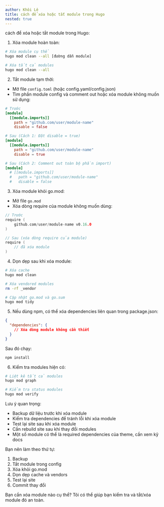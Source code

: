 ```yaml
---
author: Khôi Lê
title: cách để xóa hoặc tắt module trong Hugo
nested: true
---
```

cách để xóa hoặc tắt module trong Hugo:

1. Xóa module hoàn toàn:

```bash
# Xóa module cụ thể
hugo mod clean --all [đường dẫn module]

# Xóa tất cả modules
hugo mod clean --all
```

2. Tắt module tạm thời:
- Mở file `config.toml` (hoặc config.yaml/config.json)
- Tìm phần module config và comment out hoặc xóa module không muốn sử dụng:

```toml
# Trước
[module]
  [[module.imports]]
    path = "github.com/user/module-name"
    disable = false

# Sau (Cách 1: Đặt disable = true)
[module]
  [[module.imports]]
    path = "github.com/user/module-name" 
    disable = true

# Sau (Cách 2: Comment out toàn bộ phần import)
[module]
  # [[module.imports]]
  #   path = "github.com/user/module-name"
  #   disable = false
```

3. Xóa module khỏi go.mod:
- Mở file `go.mod`
- Xóa dòng require của module không muốn dùng:

```go
// Trước
require (
    github.com/user/module-name v0.16.0
)

// Sau (xóa dòng require của module)
require (
    // đã xóa module
)
```

4. Dọn dẹp sau khi xóa module:

```bash
# Xóa cache
hugo mod clean

# Xóa vendored modules
rm -rf _vendor

# Cập nhật go.mod và go.sum
hugo mod tidy
```

5. Nếu dùng npm, có thể xóa dependencies liên quan trong package.json:

```json
{
  "dependencies": {
    // Xóa dòng module không cần thiết
  }
}
```

Sau đó chạy:
```bash 
npm install
```

6. Kiểm tra modules hiện có:

```bash
# Liệt kê tất cả modules
hugo mod graph

# Kiểm tra status modules  
hugo mod verify
```

Lưu ý quan trọng:
- Backup dữ liệu trước khi xóa module
- Kiểm tra dependencies để tránh lỗi khi xóa module
- Test lại site sau khi xóa module
- Cần rebuild site sau khi thay đổi modules
- Một số module có thể là required dependencies của theme, cần xem kỹ docs

Bạn nên làm theo thứ tự:
1. Backup
2. Tắt module trong config 
3. Xóa khỏi go.mod
4. Dọn dẹp cache và vendors
5. Test lại site
6. Commit thay đổi

Bạn cần xóa module nào cụ thể? Tôi có thể giúp bạn kiểm tra và tắt/xóa module đó an toàn.